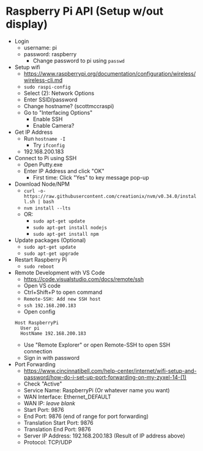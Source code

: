 # Raspberry Pi API (Setup w/out display)
- Login
	- username: pi
	- password: raspberry
		- Change password to pi using `passwd`
- Setup wifi
	- https://www.raspberrypi.org/documentation/configuration/wireless/wireless-cli.md
	- `sudo raspi-config`
	- Select (2): Network Options
	- Enter SSID/password
	- Change hostname? (scottmccraspi)
	- Go to "Interfacing Options"
		- Enable SSH
		- Enable Camera?
- Get IP Address
	- Run `hostname -I`
		- Try `ifconfig` 
	- 192.168.200.183
- Connect to Pi using SSH
	- Open Putty.exe
	- Enter IP Address and click "OK"
		- First time: Click "Yes" to key message pop-up
- Download Node/NPM
	- `curl -o- https://raw.githubusercontent.com/creationix/nvm/v0.34.0/install.sh | bash`
	- `nvm install --lts`	
	- OR: 
		- `sudo apt-get update`
		- `sudo apt-get install nodejs`
		- `sudo apt-get install npm`
- Update packages (Optional)
	- `sudo apt-get update`
	- `sudo apt-get upgrade`
- Restart Raspberry Pi
	- `sudo reboot`
- Remote Development with VS Code
	- https://code.visualstudio.com/docs/remote/ssh
	- Open VS code
	- Ctrl+Shift+P to open command
	- `Remote-SSH: Add new SSH host`
	- `ssh 192.168.200.183`
	- Open config
	```
	Host RaspberryPi
	  User pi
	  HostName 192.168.200.183
	```
	- Use "Remote Explorer" or open Remote-SSH to open SSH connection
	- Sign in with password
- Port Forwarding
	- https://www.cincinnatibell.com/help-center/internet/wifi-setup-and-password/how-do-i-set-up-port-forwarding-on-my-zyxel-14-(1)
	- Check "Active"
	- Service Name: RaspberryPi (Or whatever name you want)
	- WAN Interface: Ethernet_DEFAULT
	- WAN IP: *leave blank*
	- Start Port: 9876
	- End Port: 9876 (end of range for port forwarding)
	- Translation Start Port: 9876
	- Translation End Port: 9876
	- Server IP Address: 192.168.200.183 (Result of IP address above)
	- Protocol: TCP/UDP
	